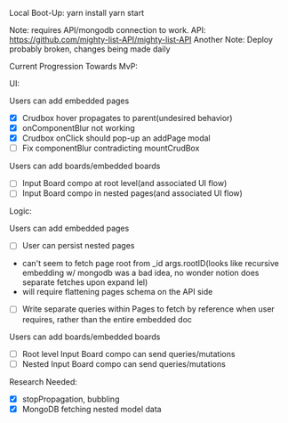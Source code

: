
Local Boot-Up: 
yarn install
yarn start

Note: requires API/mongodb connection to work. API: https://github.com/mighty-list-API/mighty-list-API
Another Note: Deploy probably broken, changes being made daily

Current Progression Towards MvP: 

UI:

Users can add embedded pages
- [x]  Crudbox hover propagates to parent(undesired behavior)
- [x]  onComponentBlur not working
- [x]  Crudbox onClick should pop-up an addPage modal
- [ ]  Fix componentBlur contradicting mountCrudBox

Users can add boards/embedded boards
- [ ]  Input Board compo at root level(and associated UI flow)
- [ ]  Input Board compo in nested pages(and associated UI flow)

Logic:

Users can add embedded pages
- [ ]  User can persist nested pages
- can't seem to fetch page root from _id args.rootID(looks like recursive embedding w/ mongodb was a bad idea, no wonder notion does separate fetches upon expand lel)
- will require flattening pages schema on the API side
- [ ]  Write separate queries within Pages to fetch by reference when user requires, rather than the entire embedded doc

Users can add boards/embedded boards
- [ ]  Root level Input Board compo can send queries/mutations
- [ ]  Nested Input Board compo can send queries/mutations

Research Needed: 

- [x]  stopPropagation, bubbling
- [x]  MongoDB fetching nested model data
